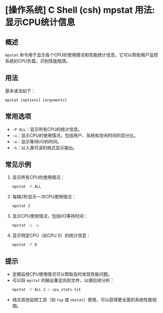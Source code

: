 # [操作系统] C Shell (csh) mpstat 用法: 显示CPU统计信息

## 概述
`mpstat` 命令用于显示各个CPU的使用情况和性能统计信息。它可以帮助用户监控系统的CPU负载，识别性能瓶颈。

## 用法
基本语法如下：
```
mpstat [options] [arguments]
```

## 常用选项
- `-P ALL`：显示所有CPU的统计信息。
- `-u`：显示CPU的使用情况，包括用户、系统和空闲时间的百分比。
- `-w`：显示等待I/O的时间。
- `-h`：以人类可读的格式显示输出。

## 常见示例
1. 显示所有CPU的使用情况：
   ```bash
   mpstat -P ALL
   ```

2. 每隔2秒显示一次CPU使用情况：
   ```bash
   mpstat 2
   ```

3. 显示CPU使用情况，包括I/O等待时间：
   ```bash
   mpstat -u -w
   ```

4. 显示特定CPU（如CPU 0）的统计信息：
   ```bash
   mpstat -P 0
   ```

## 提示
- 定期监控CPU使用情况可以帮助及时发现性能问题。
- 可以将 `mpstat` 的输出重定向到文件，以便后续分析：
  ```bash
  mpstat -P ALL 2 > cpu_stats.txt
  ```
- 结合其他监控工具（如 `top` 或 `vmstat`）使用，可以获得更全面的系统性能视图。